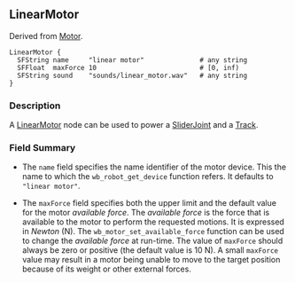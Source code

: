 ## LinearMotor

Derived from [Motor](motor.md).

```
LinearMotor {
  SFString name     "linear motor"              # any string
  SFFloat  maxForce 10                          # [0, inf)
  SFString sound    "sounds/linear_motor.wav"   # any string
}
```

### Description

A [LinearMotor](#linearmotor) node can be used to power a [SliderJoint](sliderjoint.md) and a [Track](track.md).

### Field Summary

- The `name` field specifies the name identifier of the motor device.
This the name to which the `wb_robot_get_device` function refers.
It defaults to `"linear motor"`.

- The `maxForce` field specifies both the upper limit and the default value for the motor *available force*.
The *available force* is the force that is available to the motor to perform the requested motions.
It is expressed in *Newton* (N).
The `wb_motor_set_available_force` function can be used to change the *available force* at run-time.
The value of `maxForce` should always be zero or positive (the default value is 10 N).
A small `maxForce` value may result in a motor being unable to move to the target position because of its weight or other external forces.

